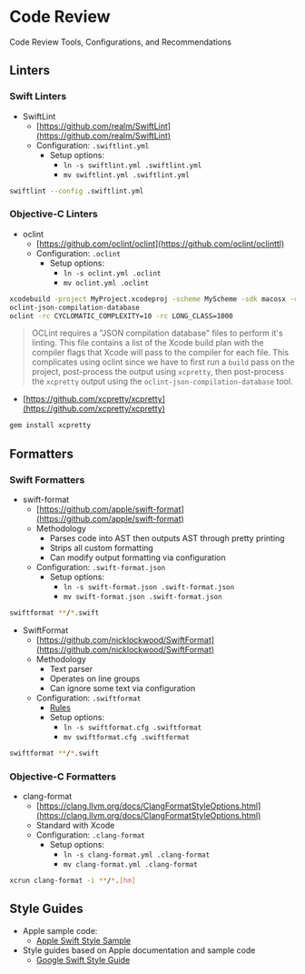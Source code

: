 # Code Review

Code Review Tools, Configurations, and Recommendations

## Linters

### Swift Linters

- SwiftLint
  - [https://github.com/realm/SwiftLint](https://github.com/realm/SwiftLint)
  - Configuration: `.swiftlint.yml`
    - Setup options:
      - `ln -s swiftlint.yml .swiftlint.yml`
      - `mv swiftlint.yml .swiftlint.yml`

```bash
swiftlint --config .swiftlint.yml
```

### Objective-C Linters

- oclint
  - [https://github.com/oclint/oclint](https://github.com/oclint/oclinttl)
  - Configuration: `.oclint`
    - Setup options:
      - `ln -s oclint.yml .oclint`
      - `mv oclint.yml .oclint`

```bash
xcodebuild -project MyProject.xcodeproj -scheme MyScheme -sdk macosx -configuration Debug build | xcpretty -r json-compilation-database -o compile_commands.json
oclint-json-compilation-database
oclint -rc CYCLOMATIC_COMPLEXITY=10 -rc LONG_CLASS=1000
```

> OCLint requires a "JSON compilation database" files to perform it's linting. This file contains a list of the Xcode build plan with the compiler flags that Xcode will pass to the compiler for each file. This complicates using oclint since we have to first run a `build` pass on the project, post-process the output using `xcpretty`, then post-process the `xcpretty` output using the `oclint-json-compilation-database` tool.

- [https://github.com/xcpretty/xcpretty](https://github.com/xcpretty/xcpretty)

```bash
gem install xcpretty
```

## Formatters

### Swift Formatters

- swift-format
  - [https://github.com/apple/swift-format](https://github.com/apple/swift-format)
  - Methodology
    - Parses code into AST then outputs AST through pretty printing
    - Strips all custom formatting
    - Can modify output formatting via configuration
  - Configuration: `.swift-format.json`
    - Setup options:
      - `ln -s swift-format.json .swift-format.json`
      - `mv swift-format.json .swift-format.json`

```bash
swiftformat **/*.swift
```

- SwiftFormat
  - [https://github.com/nicklockwood/SwiftFormat](https://github.com/nicklockwood/SwiftFormat)
  - Methodology
    - Text parser
    - Operates on line groups
    - Can ignore some text via configuration
  - Configuration: `.swiftformat`
    - [Rules](https://github.com/nicklockwood/SwiftFormat/blob/main/Rules.md)
    - Setup options:
      - `ln -s swiftformat.cfg .swiftformat`
      - `mv swiftformat.cfg .swiftformat`

```bash
swiftformat **/*.swift
```

### Objective-C Formatters

- clang-format
  - [https://clang.llvm.org/docs/ClangFormatStyleOptions.html](https://clang.llvm.org/docs/ClangFormatStyleOptions.html)
  - Standard with Xcode
  - Configuration: `.clang-format`
    - Setup options:
      - `ln -s clang-format.yml .clang-format`
      - `mv clang-format.yml .clang-format`

```bash
xcrun clang-format -i **/*.[hm]
```

## Style Guides

- Apple sample code:
  - [Apple Swift Style Sample](https://developer.apple.com/documentation/swiftui/backyard-birds-sample)
- Style guides based on Apple documentation and sample code
  - [Google Swift Style Guide](https://google.github.io/swift/)

